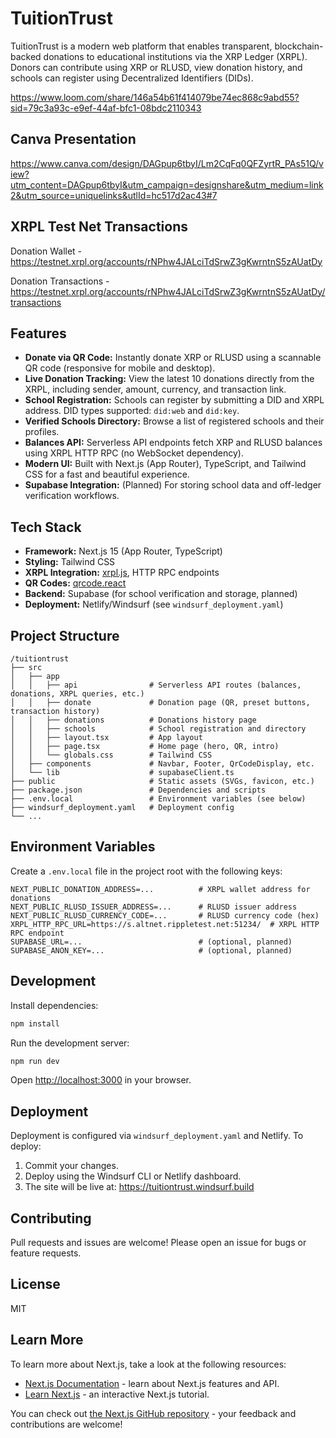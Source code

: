 # TuitionTrust

TuitionTrust is a modern web platform that enables transparent, blockchain-backed donations to educational institutions via the XRP Ledger (XRPL). Donors can contribute using XRP or RLUSD, view donation history, and schools can register using Decentralized Identifiers (DIDs).

https://www.loom.com/share/146a54b61f414079be74ec868c9abd55?sid=79c3a93c-e9ef-44af-bfc1-08bdc2110343

## Canva Presentation

https://www.canva.com/design/DAGpup6tbyI/Lm2CqFq0QFZyrtR_PAs51Q/view?utm_content=DAGpup6tbyI&utm_campaign=designshare&utm_medium=link2&utm_source=uniquelinks&utlId=hc517d2ac43#7

## XRPL Test Net Transactions

Donation Wallet - https://testnet.xrpl.org/accounts/rNPhw4JALciTdSrwZ3gKwrntnS5zAUatDy

Donation Transactions - https://testnet.xrpl.org/accounts/rNPhw4JALciTdSrwZ3gKwrntnS5zAUatDy/transactions

## Features

- **Donate via QR Code:** Instantly donate XRP or RLUSD using a scannable QR code (responsive for mobile and desktop).
- **Live Donation Tracking:** View the latest 10 donations directly from the XRPL, including sender, amount, currency, and transaction link.
- **School Registration:** Schools can register by submitting a DID and XRPL address. DID types supported: `did:web` and `did:key`.
- **Verified Schools Directory:** Browse a list of registered schools and their profiles.
- **Balances API:** Serverless API endpoints fetch XRP and RLUSD balances using XRPL HTTP RPC (no WebSocket dependency).
- **Modern UI:** Built with Next.js (App Router), TypeScript, and Tailwind CSS for a fast and beautiful experience.
- **Supabase Integration:** (Planned) For storing school data and off-ledger verification workflows.

## Tech Stack

- **Framework:** Next.js 15 (App Router, TypeScript)
- **Styling:** Tailwind CSS
- **XRPL Integration:** [xrpl.js](https://github.com/XRPLF/xrpl.js), HTTP RPC endpoints
- **QR Codes:** [qrcode.react](https://github.com/zpao/qrcode.react)
- **Backend:** Supabase (for school verification and storage, planned)
- **Deployment:** Netlify/Windsurf (see `windsurf_deployment.yaml`)

## Project Structure

```
/tuitiontrust
├── src
│   ├── app
│   │   ├── api                # Serverless API routes (balances, donations, XRPL queries, etc.)
│   │   ├── donate             # Donation page (QR, preset buttons, transaction history)
│   │   ├── donations          # Donations history page
│   │   ├── schools            # School registration and directory
│   │   ├── layout.tsx         # App layout
│   │   ├── page.tsx           # Home page (hero, QR, intro)
│   │   └── globals.css        # Tailwind CSS
│   ├── components             # Navbar, Footer, QrCodeDisplay, etc.
│   └── lib                    # supabaseClient.ts
├── public                     # Static assets (SVGs, favicon, etc.)
├── package.json               # Dependencies and scripts
├── .env.local                 # Environment variables (see below)
├── windsurf_deployment.yaml   # Deployment config
└── ...
```

## Environment Variables

Create a `.env.local` file in the project root with the following keys:

```
NEXT_PUBLIC_DONATION_ADDRESS=...          # XRPL wallet address for donations
NEXT_PUBLIC_RLUSD_ISSUER_ADDRESS=...      # RLUSD issuer address
NEXT_PUBLIC_RLUSD_CURRENCY_CODE=...       # RLUSD currency code (hex)
XRPL_HTTP_RPC_URL=https://s.altnet.rippletest.net:51234/  # XRPL HTTP RPC endpoint
SUPABASE_URL=...                          # (optional, planned)
SUPABASE_ANON_KEY=...                     # (optional, planned)
```

## Development

Install dependencies:

```bash
npm install
```

Run the development server:

```bash
npm run dev
```

Open [http://localhost:3000](http://localhost:3000) in your browser.

## Deployment

Deployment is configured via `windsurf_deployment.yaml` and Netlify. To deploy:

1. Commit your changes.
2. Deploy using the Windsurf CLI or Netlify dashboard.
3. The site will be live at: https://tuitiontrust.windsurf.build

## Contributing

Pull requests and issues are welcome! Please open an issue for bugs or feature requests.

## License

MIT


## Learn More

To learn more about Next.js, take a look at the following resources:

- [Next.js Documentation](https://nextjs.org/docs) - learn about Next.js features and API.
- [Learn Next.js](https://nextjs.org/learn) - an interactive Next.js tutorial.

You can check out [the Next.js GitHub repository](https://github.com/vercel/next.js) - your feedback and contributions are welcome!
